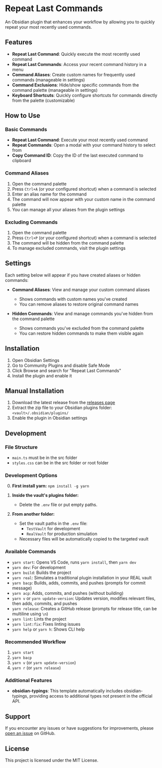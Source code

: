 # Repeat Last Commands

An Obsidian plugin that enhances your workflow by allowing you to quickly repeat your most recently used commands.

## Features

- **Repeat Last Command**: Quickly execute the most recently used command
- **Repeat Last Commands**: Access your recent command history in a menu
- **Command Aliases**: Create custom names for frequently used commands (manageable in settings)
- **Command Exclusions**: Hide/show specific commands from the command palette (manageable in settings)
- **Keyboard Shortcuts**: Quickly configure shortcuts for commands directly from the palette (customizable)

## How to Use

### Basic Commands

- **Repeat Last Command**: Execute your most recently used command
- **Repeat Commands**: Open a modal with your command history to select from
- **Copy Command ID**: Copy the ID of the last executed command to clipboard

### Command Aliases

1. Open the command palette
2. Press `Ctrl+A` (or your configured shortcut) when a command is selected
3. Enter an alias name for the command
4. The command will now appear with your custom name in the command palette
5. You can manage all your aliases from the plugin settings

### Excluding Commands

1. Open the command palette
2. Press `Ctrl+P` (or your configured shortcut) when a command is selected
3. The command will be hidden from the command palette
4. To manage excluded commands, visit the plugin settings

## Settings

Each setting below will appear if you have created aliases or hidden commands:

- **Command Aliases**: View and manage your custom command aliases

  - Shows commands with custom names you've created
  - You can remove aliases to restore original command names

- **Hidden Commands**: View and manage commands you've hidden from the command palette
  - Shows commands you've excluded from the command palette
  - You can restore hidden commands to make them visible again

## Installation

1. Open Obsidian Settings
2. Go to Community Plugins and disable Safe Mode
3. Click Browse and search for "Repeat Last Commands"
4. Install the plugin and enable it

## Manual Installation

1. Download the latest release from the [releases page](https://github.com/3C0D/obsidian-repeat-last-commands/releases)
2. Extract the zip file to your Obsidian plugins folder: `<vault>/.obsidian/plugins/`
3. Enable the plugin in Obsidian settings

## Development

### File Structure

- `main.ts` must be in the src folder
- `styles.css` can be in the src folder or root folder

### Development Options

0. **First install yarn:** `npm install -g yarn`

1. **Inside the vault's plugins folder:**

   - Delete the `.env` file or put empty paths.

2. **From another folder:**
   - Set the vault paths in the `.env` file:
     - `TestVault` for development
     - `RealVault` for production simulation
   - Necessary files will be automatically copied to the targeted vault

### Available Commands

- `yarn start`: Opens VS Code, runs `yarn install`, then `yarn dev`
- `yarn dev`: For development
- `yarn build`: Builds the project
- `yarn real`: Simulates a traditional plugin installation in your REAL vault
- `yarn bacp`: Builds, adds, commits, and pushes (prompts for commit message)
- `yarn acp`: Adds, commits, and pushes (without building)
- `yarn v` or `yarn update-version`: Updates version, modifies relevant files, then adds, commits, and pushes
- `yarn release`: Creates a GitHub release (prompts for release title, can be multiline using `\n`)
- `yarn lint`: Lints the project
- `yarn lint:fix`: Fixes linting issues
- `yarn help` or `yarn h`: Shows CLI help

### Recommended Workflow

1. `yarn start`
2. `yarn bacp`
3. `yarn v` (or `yarn update-version`)
4. `yarn r` (or `yarn release`)

### Additional Features

- **obsidian-typings**: This template automatically includes obsidian-typings, providing access to additional types not present in the official API.

## Support

If you encounter any issues or have suggestions for improvements, please [open an issue](https://github.com/3C0D/obsidian-repeat-last-commands/issues) on GitHub.

## License

This project is licensed under the MIT License.
